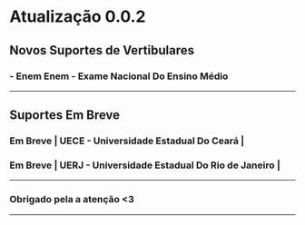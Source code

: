 
# Atualização 0.0.2

## Novos Suportes de Vertibulares
### - Enem Enem - Exame Nacional Do Ensino Médio
---

## Suportes Em Breve
### Em Breve | UECE - Universidade Estadual Do Ceará |
### Em Breve | UERJ - Universidade Estadual Do Rio de Janeiro |
---

### Obrigado pela a atenção <3 
---
